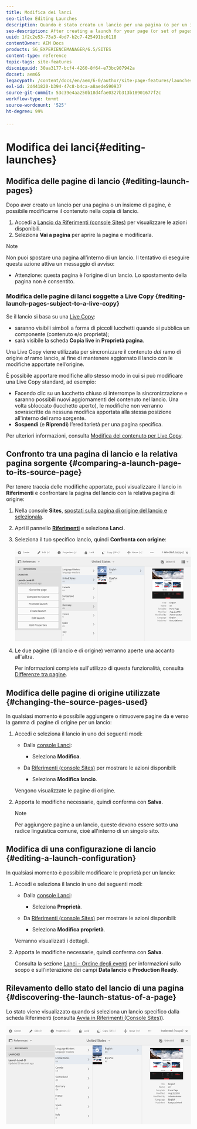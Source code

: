 ```yaml
---
title: Modifica dei lanci
seo-title: Editing Launches
description: Quando è stato creato un lancio per una pagina (o per un insieme di pagine), è possibile modificare il contenuto nella copia di lancio della pagina (o delle pagine).
seo-description: After creating a launch for your page (or set of pages) you can edit the content in the launch copy of the page(s).
uuid: 1f2c2e53-73a3-4bd7-b2c7-425491bc0118
contentOwner: AEM Docs
products: SG_EXPERIENCEMANAGER/6.5/SITES
content-type: reference
topic-tags: site-features
discoiquuid: 30aa3177-bcf4-4260-8f64-e73bc907942a
docset: aem65
legacypath: /content/docs/en/aem/6-0/author/site-page-features/launches
exl-id: 2d441820-b394-47c8-b4ca-a8aede590937
source-git-commit: 53c39e4aa250b18d4fae0327b313b18901677f2c
workflow-type: tm+mt
source-wordcount: '525'
ht-degree: 99%

---
```


# Modifica dei lanci{#editing-launches}

## Modifica delle pagine di lancio {#editing-launch-pages}

Dopo aver creato un lancio per una pagina o un insieme di pagine, è possibile modificarne il contenuto nella copia di lancio.

1. Accedi a [Lancio da Riferimenti (console Sites)](/help/sites-authoring/launches.md#launches-in-references-sites-console) per visualizzare le azioni disponibili.
1. Seleziona **Vai a pagina** per aprire la pagina e modificarla.

>[!NOTE]
>
>Non puoi spostare una pagina all’interno di un lancio. Il tentativo di eseguire questa azione attiva un messaggio di avviso:
>
>* Attenzione: questa pagina è l’origine di un lancio. Lo spostamento della pagina non è consentito.


### Modifica delle pagine di lanci soggette a Live Copy {#editing-launch-pages-subject-to-a-live-copy}

Se il lancio si basa su una [Live Copy](/help/sites-administering/msm.md):

* saranno visibili simboli a forma di piccoli lucchetti quando si pubblica un componente (contenuto e/o proprietà);
* sarà visibile la scheda **Copia live** in **Proprietà pagina**.

Una Live Copy viene utilizzata per sincronizzare il contenuto *dal* ramo di origine *al* ramo lancio, al fine di mantenere aggiornato il lancio con le modifiche apportate nell’origine.

È possibile apportare modifiche allo stesso modo in cui si può modificare una Live Copy standard, ad esempio:

* Facendo clic su un lucchetto chiuso si interrompe la sincronizzazione e saranno possibili nuovi aggiornamenti del contenuto nel lancio. Una volta sbloccato (lucchetto aperto), le modifiche non verranno sovrascritte da nessuna modifica apportata alla stessa posizione all&#39;interno del ramo sorgente.
* **Sospendi** (e **Riprendi**) l’ereditarietà per una pagina specifica.

Per ulteriori informazioni, consulta [Modifica del contenuto per Live Copy](/help/sites-administering/msm-livecopy.md#changing-live-copy-content).

## Confronto tra una pagina di lancio e la relativa pagina sorgente {#comparing-a-launch-page-to-its-source-page}

Per tenere traccia delle modifiche apportate, puoi visualizzare il lancio in **Riferimenti** e confrontare la pagina del lancio con la relativa pagina di origine:

1. Nella console **Sites**, [spostati sulla pagina di origine del lancio e selezionala](/help/sites-authoring/basic-handling.md#viewingandselectingyourresources).
1. Apri il pannello **[Riferimenti](/help/sites-authoring/basic-handling.md#references)** e seleziona **Lanci**.
1. Seleziona il tuo specifico lancio, quindi **Confronta con origine**:

   ![screen-shot_2019-03-05at121952](assets/screen-shot_2019-03-05at121952.png)

1. Le due pagine (di lancio e di origine) verranno aperte una accanto all&#39;altra.

   Per informazioni complete sull&#39;utilizzo di questa funzionalità, consulta [Differenze tra pagine](/help/sites-authoring/page-diff.md).

## Modifica delle pagine di origine utilizzate {#changing-the-source-pages-used}

In qualsiasi momento è possibile aggiungere o rimuovere pagine da e verso la gamma di pagine di origine per un lancio:

1. Accedi e seleziona il lancio in uno dei seguenti modi:

   * Dalla [console Lanci](/help/sites-authoring/launches.md#the-launches-console):

      * Seleziona **Modifica**.
   * Da [Riferimenti (console Sites)](/help/sites-authoring/launches.md#launches-in-references-sites-console) per mostrare le azioni disponibili:

      * Seleziona **Modifica lancio**.

   Vengono visualizzate le pagine di origine.

1. Apporta le modifiche necessarie, quindi conferma con **Salva**.

   >[!NOTE]
   >
   >Per aggiungere pagine a un lancio, queste devono essere sotto una radice linguistica comune, cioè all&#39;interno di un singolo sito.

## Modifica di una configurazione di lancio {#editing-a-launch-configuration}

In qualsiasi momento è possibile modificare le proprietà per un lancio:

1. Accedi e seleziona il lancio in uno dei seguenti modi:

   * Dalla [console Lanci](/help/sites-authoring/launches.md#the-launches-console):

      * Seleziona **Proprietà**.
   * Da [Riferimenti (console Sites)](/help/sites-authoring/launches.md#launches-in-references-sites-console) per mostrare le azioni disponibili:

      * Seleziona **Modifica proprietà**.

   Verranno visualizzati i dettagli.

1. Apporta le modifiche necessarie, quindi conferma con **Salva**.

   Consulta la sezione [Lanci - Ordine degli eventi](/help/sites-authoring/launches.md#launches-the-order-of-events) per informazioni sullo scopo e sull’interazione dei campi **Data lancio** e **Production Ready**.

## Rilevamento dello stato del lancio di una pagina {#discovering-the-launch-status-of-a-page}

Lo stato viene visualizzato quando si seleziona un lancio specifico dalla scheda Riferimenti (consulta [Avvia in Riferimenti (Console Sites)](/help/sites-authoring/launches.md#launches-in-references-sites-console)).

![screen-shot_2019-03-05at121901](assets/screen-shot_2019-03-05at121901.png)
